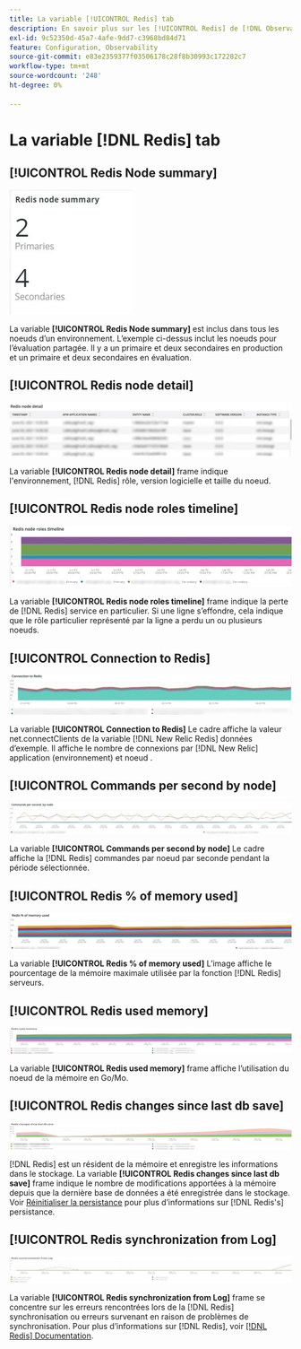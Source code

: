 ```yaml
---
title: La variable [!UICONTROL Redis] tab
description: En savoir plus sur les [!UICONTROL Redis] de [!DNL Observation for Adobe Commerce].
exl-id: 9c52350d-45a7-4afe-9dd7-c3968bd84d71
feature: Configuration, Observability
source-git-commit: e83e2359377f03506178c28f8b30993c172282c7
workflow-type: tm+mt
source-wordcount: '248'
ht-degree: 0%

---
```


# La variable [!DNL Redis] tab

## [!UICONTROL Redis Node summary]

![Résumé du noeud Redis](../../assets/tools/observation-for-adobe-commerce/redis-tab-1.jpg)

La variable **[!UICONTROL Redis Node summary]** est inclus dans tous les noeuds d’un environnement. L’exemple ci-dessus inclut les noeuds pour l’évaluation partagée. Il y a un primaire et deux secondaires en production et un primaire et deux secondaires en évaluation.

## [!UICONTROL Redis node detail]

![Détails du noeud Redis](../../assets/tools/observation-for-adobe-commerce/redis-tab-2.jpg)

La variable **[!UICONTROL Redis node detail]** frame indique l&#39;environnement, [!DNL Redis] rôle, version logicielle et taille du noeud.

## [!UICONTROL Redis node roles timeline]

![Redis la chronologie des rôles de noeud](../../assets/tools/observation-for-adobe-commerce/redis-tab-3.jpg)

La variable **[!UICONTROL Redis node roles timeline]** frame indique la perte de [!DNL Redis] service en particulier. Si une ligne s’effondre, cela indique que le rôle particulier représenté par la ligne a perdu un ou plusieurs noeuds.

## [!UICONTROL Connection to Redis]

![Connexion à Redis](../../assets/tools/observation-for-adobe-commerce/redis-tab-4.jpg)

La variable **[!UICONTROL Connection to Redis]** Le cadre affiche la valeur net.connectClients de la variable [!DNL New Relic Redis] données d’exemple. Il affiche le nombre de connexions par [!DNL New Relic] application (environnement) et noeud .

## [!UICONTROL Commands per second by node]

![Commandes par seconde par noeud](../../assets/tools/observation-for-adobe-commerce/redis-tab-5.jpg)

La variable **[!UICONTROL Commands per second by node]** Le cadre affiche la [!DNL Redis] commandes par noeud par seconde pendant la période sélectionnée.

## [!UICONTROL Redis % of memory used]

![Redis % de la mémoire utilisée](../../assets/tools/observation-for-adobe-commerce/redis-tab-6.jpg)

La variable **[!UICONTROL Redis % of memory used]** L’image affiche le pourcentage de la mémoire maximale utilisée par la fonction [!DNL Redis] serveurs.

## [!UICONTROL Redis used memory]

![Redis used memory](../../assets/tools/observation-for-adobe-commerce/redis-tab-7.jpg)

La variable **[!UICONTROL Redis used memory]** frame affiche l’utilisation du noeud de la mémoire en Go/Mo.

## [!UICONTROL Redis changes since last db save]

![Modifie depuis le dernier enregistrement de la base de données](../../assets/tools/observation-for-adobe-commerce/redis-tab-8.jpg)

[!DNL Redis] est un résident de la mémoire et enregistre les informations dans le stockage. La variable **[!UICONTROL Redis changes since last db save]** frame indique le nombre de modifications apportées à la mémoire depuis que la dernière base de données a été enregistrée dans le stockage. Voir [Réinitialiser la persistance](https://redis.io/docs/manual/persistence/) pour plus d’informations sur [!DNL Redis's] persistance.

## [!UICONTROL Redis synchronization from Log]

![Redis la synchronisation à partir du journal](../../assets/tools/observation-for-adobe-commerce/redis-tab-9.jpg)

La variable **[!UICONTROL Redis synchronization from Log]** frame se concentre sur les erreurs rencontrées lors de la [!DNL Redis] synchronisation ou erreurs survenant en raison de problèmes de synchronisation. Pour plus d’informations sur [!DNL Redis], voir [[!DNL Redis] Documentation](https://redis.io/docs/).
